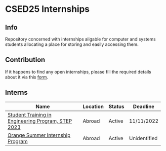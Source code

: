 # CSED25 Internships

## Info
Repository concerned with internships aligable for computer and systems students allocating a place for storing and easily accessing them.
  
## Contribution
If it happens to find any open internships, please fill the required details about it via this [form](https://docs.google.com/forms/d/e/1FAIpQLSd4RoZeTgh7bJ2fLb7HgJCombEjj1C4GJpUQKIFivW3ENlm_w/viewform?usp=sf_link).

## Interns
| Name | Location | Status | Deadline |
|------|----------|--------|----------|
|[Student Training in Engineering Program, STEP 2023](https://careers.google.com/jobs/results/117877745121141446-student-training-in-engineering-program-step-2023/?fbclid=IwAR3egS01WTneG6eyTZs8C181IY6tWZ4HbCJI9P2578FLDgdEIdsFyPMOwP8) | Abroad | Active | 11/11/2022 |
|[Orange Summer Internship Program](https://msurvey.orange.com/summerinternshipprogram?fbclid=IwAR2g-Dd12rpmZ9-_Icc6obEJkqaTcrIgljTIY5lsVQpU-0DiGpml31cfOp0) | Abroad | Active | Unidentified |
